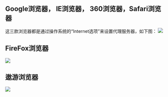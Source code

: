 ## Google浏览器， IE浏览器， 360浏览器，Safari浏览器

这三款浏览器都是通过操作系统的“Internet选项”来设置代理服务器，如下图： ![](https://camelproxy.wsworking.com/static/media/proxy_system.png)

## FireFox浏览器

![](https://camelproxy.wsworking.com/static/media/proxy_firefox.png)

## 遨游浏览器

![](https://camelproxy.wsworking.com/static/media/proxy_aoyou.png)